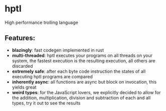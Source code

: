 # hptl

High performance trolling language

## Features:

- **blazingly**: fast codegen implemented in rust
- **multi-threaded**: hptl executes your programs on all threads on your
  system, the fastest execution is the resulting execution, all others are
  discarded
- **extremely safe**: after each byte code instruction the states of all
  executing hptl programs are compared
- **inherently async**: all functions are async but block on invocation, this yields great
- **weird types**: for the JavaScript lovers, we explicitly decided to allow for the
  addition, multiplication, division and subtraction of each and all types,
  try it out to see the results
